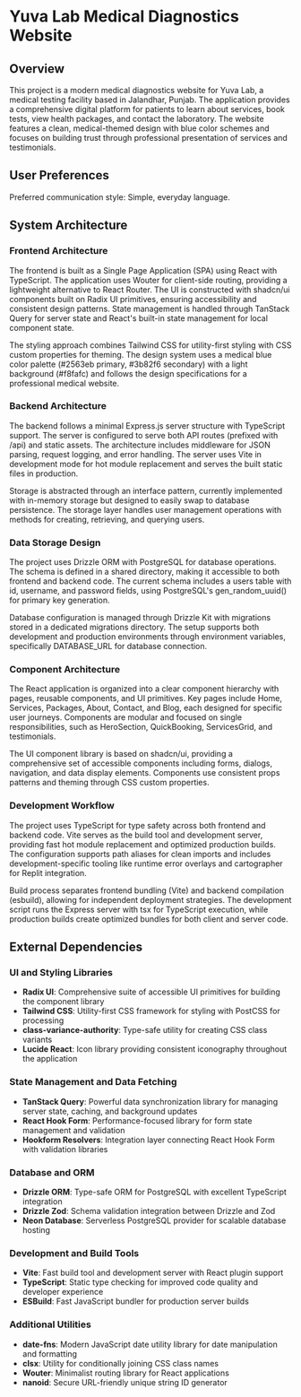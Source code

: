 # Yuva Lab Medical Diagnostics Website

## Overview

This project is a modern medical diagnostics website for Yuva Lab, a medical testing facility based in Jalandhar, Punjab. The application provides a comprehensive digital platform for patients to learn about services, book tests, view health packages, and contact the laboratory. The website features a clean, medical-themed design with blue color schemes and focuses on building trust through professional presentation of services and testimonials.

## User Preferences

Preferred communication style: Simple, everyday language.

## System Architecture

### Frontend Architecture
The frontend is built as a Single Page Application (SPA) using React with TypeScript. The application uses Wouter for client-side routing, providing a lightweight alternative to React Router. The UI is constructed with shadcn/ui components built on Radix UI primitives, ensuring accessibility and consistent design patterns. State management is handled through TanStack Query for server state and React's built-in state management for local component state.

The styling approach combines Tailwind CSS for utility-first styling with CSS custom properties for theming. The design system uses a medical blue color palette (#2563eb primary, #3b82f6 secondary) with a light background (#f8fafc) and follows the design specifications for a professional medical website.

### Backend Architecture
The backend follows a minimal Express.js server structure with TypeScript support. The server is configured to serve both API routes (prefixed with /api) and static assets. The architecture includes middleware for JSON parsing, request logging, and error handling. The server uses Vite in development mode for hot module replacement and serves the built static files in production.

Storage is abstracted through an interface pattern, currently implemented with in-memory storage but designed to easily swap to database persistence. The storage layer handles user management operations with methods for creating, retrieving, and querying users.

### Data Storage Design
The project uses Drizzle ORM with PostgreSQL for database operations. The schema is defined in a shared directory, making it accessible to both frontend and backend code. The current schema includes a users table with id, username, and password fields, using PostgreSQL's gen_random_uuid() for primary key generation.

Database configuration is managed through Drizzle Kit with migrations stored in a dedicated migrations directory. The setup supports both development and production environments through environment variables, specifically DATABASE_URL for database connection.

### Component Architecture
The React application is organized into a clear component hierarchy with pages, reusable components, and UI primitives. Key pages include Home, Services, Packages, About, Contact, and Blog, each designed for specific user journeys. Components are modular and focused on single responsibilities, such as HeroSection, QuickBooking, ServicesGrid, and testimonials.

The UI component library is based on shadcn/ui, providing a comprehensive set of accessible components including forms, dialogs, navigation, and data display elements. Components use consistent props patterns and theming through CSS custom properties.

### Development Workflow
The project uses TypeScript for type safety across both frontend and backend code. Vite serves as the build tool and development server, providing fast hot module replacement and optimized production builds. The configuration supports path aliases for clean imports and includes development-specific tooling like runtime error overlays and cartographer for Replit integration.

Build process separates frontend bundling (Vite) and backend compilation (esbuild), allowing for independent deployment strategies. The development script runs the Express server with tsx for TypeScript execution, while production builds create optimized bundles for both client and server code.

## External Dependencies

### UI and Styling Libraries
- **Radix UI**: Comprehensive suite of accessible UI primitives for building the component library
- **Tailwind CSS**: Utility-first CSS framework for styling with PostCSS for processing
- **class-variance-authority**: Type-safe utility for creating CSS class variants
- **Lucide React**: Icon library providing consistent iconography throughout the application

### State Management and Data Fetching
- **TanStack Query**: Powerful data synchronization library for managing server state, caching, and background updates
- **React Hook Form**: Performance-focused library for form state management and validation
- **Hookform Resolvers**: Integration layer connecting React Hook Form with validation libraries

### Database and ORM
- **Drizzle ORM**: Type-safe ORM for PostgreSQL with excellent TypeScript integration
- **Drizzle Zod**: Schema validation integration between Drizzle and Zod
- **Neon Database**: Serverless PostgreSQL provider for scalable database hosting

### Development and Build Tools
- **Vite**: Fast build tool and development server with React plugin support
- **TypeScript**: Static type checking for improved code quality and developer experience
- **ESBuild**: Fast JavaScript bundler for production server builds

### Additional Utilities
- **date-fns**: Modern JavaScript date utility library for date manipulation and formatting
- **clsx**: Utility for conditionally joining CSS class names
- **Wouter**: Minimalist routing library for React applications
- **nanoid**: Secure URL-friendly unique string ID generator